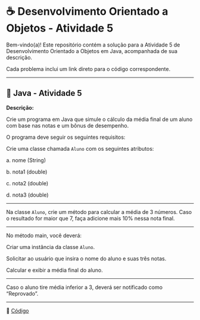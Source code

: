 # ☕ Desenvolvimento Orientado a Objetos - Atividade 5

Bem-vindo(a)! Este repositório contém a solução para a Atividade 5 de Desenvolvimento Orientado a Objetos em Java, acompanhada de sua descrição.  

Cada problema inclui um link direto para o código correspondente. 

---

## 📄 Java - Atividade 5
  
**Descrição:**

Crie um programa em Java que simule o cálculo da média final de um aluno com base nas
notas e um bônus de desempenho.

O programa deve seguir os seguintes requisitos:

Crie uma classe chamada ```Aluno``` com os seguintes atributos:
   
a. nome (String)

b. nota1 (double)

c. nota2 (double)

d. nota3 (double)

---

Na classe ```Aluno```, crie um método para calcular a média de 3 números. Caso o resultado for
maior que 7, faça adicione mais 10% nessa nota final.

---

No método main, você deverá:

Criar uma instância da classe ```Aluno```.

Solicitar ao usuário que insira o nome do aluno e suas três notas.

Calcular e exibir a média final do aluno.

---

Caso o aluno tire média inferior a 3, deverá ser notificado como “Reprovado”.

---

🔗 [Código](https://github.com/Miguel-Russo/Faculdade/tree/main/2%C2%B0%20Semestre%20-%202024_2/Desenvolvimento%20Orientado%20a%20Objetos/Atividade_5)
